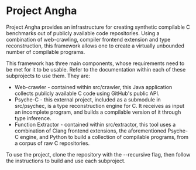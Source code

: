 # Project Angha #

Project Angha provides an infrastructure for creating synthetic compilable
C benchmarks out of publicly available code repositories. Using a combination
of web-crawling, compiler frontend extension and type reconstruction, this
framework allows one to create a virtually unbounded number of compilable
programs.

This framework has three main components, whose requirements need to be met for
it to be usable. Refer to the documentation within each of these subprojects
to use them. They are:

* Web-crawler - contained within src/crawler, this Java application collects
publicly available C code using GitHub's public API.
* Psyche-C - this external project, included as a submodule in src/psychec,
is a type reconstruction engine for C. It receives as input an incomplete
program, and builds a compilable version of it through type inference.
* Function Extractor - contained within src/extractor, this tool uses a
combination of Clang frontend extensions, the aforementioned Psyche-C engine,
and Python to build a collection of compilable programs, from a corpus of raw C
repositories.

To use the project, clone the repository with the --recursive flag, then follow
the instructions to build and use each subproject.